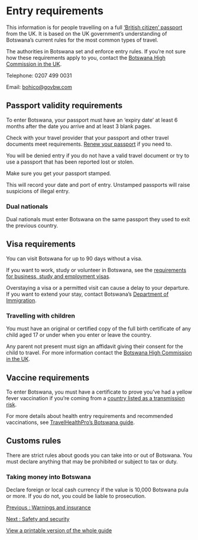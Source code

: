 # Entry requirements

This information is for people travelling on a full [‘British citizen’ passport](https://www.gov.uk/types-of-british-nationality) from the UK. It is based on the UK government’s understanding of Botswana’s current rules for the most common types of travel.

The authorities in Botswana set and enforce entry rules. If you’re not sure how these requirements apply to you, contact the [Botswana High Commission in the UK](https://www.gov.uk/government/publications/foreign-embassies-in-the-uk).

Telephone: 0207 499 0031

Email: [bohico@govbw.com](mailto:bohico@govbw.com)

## Passport validity requirements

To enter Botswana, your passport must have an ‘expiry date’ at least 6 months after the date you arrive and at least 3 blank pages.

Check with your travel provider that your passport and other travel documents meet requirements. [Renew your passport](https://www.gov.uk/renew-adult-passport/renew) if you need to.

You will be denied entry if you do not have a valid travel document or try to use a passport that has been reported lost or stolen.

Make sure you get your passport stamped.

This will record your date and port of entry. Unstamped passports will raise suspicions of illegal entry.

### Dual nationals

Dual nationals must enter Botswana on the same passport they used to exit the previous country.

## Visa requirements

You can visit Botswana for up to 90 days without a visa.

If you want to work, study or volunteer in Botswana, see the [requirements for business, study and employment visas](https://www.gov.bw/immigration-civil-registration?txterm=114).

Overstaying a visa or a permitted visit can cause a delay to your departure. If you want to extend your stay, contact Botswana’s [Department of Immigration](https://www.gov.bw/contact-us).

### Travelling with children

You must have an original or certified copy of the full birth certificate of any child aged 17 or under when you enter or leave the country.

Any parent not present must sign an affidavit giving their consent for the child to travel. For more information contact the [Botswana High Commission in the UK](https://www.gov.uk/government/publications/foreign-embassies-in-the-uk).

## Vaccine requirements

To enter Botswana, you must have a certificate to prove you’ve had a yellow fever vaccination if you’re coming from a [country listed as a transmission risk](https://nathnacyfzone.org.uk/factsheet/65/countries-with-risk-of-yellow-fever-transmission).

For more details about health entry requirements and recommended vaccinations, see [TravelHealthPro’s Botswana guide](https://travelhealthpro.org.uk/country/33/botswana#Vaccine_Recommendations).

## Customs rules

There are strict rules about goods you can take into or out of Botswana. You must declare anything that may be prohibited or subject to tax or duty.

### Taking money into Botswana

Declare foreign or local cash currency if the value is 10,000 Botswana pula or more. If you do not, you could be liable to prosecution.

[Previous
:
Warnings and insurance](/foreign-travel-advice/botswana)

[Next
:
Safety and security](/foreign-travel-advice/botswana/safety-and-security)

[View a printable version of the whole guide](/foreign-travel-advice/botswana/print)